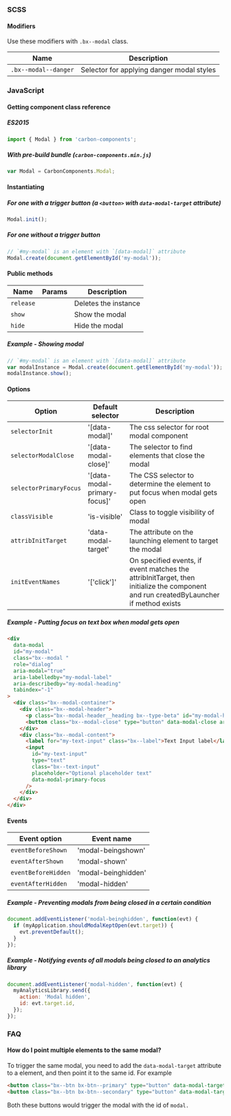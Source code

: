 ### SCSS

#### Modifiers

Use these modifiers with `.bx--modal` class.

| Name                 | Description                               |
| -------------------- | ----------------------------------------- |
| `.bx--modal--danger` | Selector for applying danger modal styles |

### JavaScript

#### Getting component class reference

##### ES2015

```javascript
import { Modal } from 'carbon-components';
```

##### With pre-build bundle (`carbon-components.min.js`)

```javascript
var Modal = CarbonComponents.Modal;
```

#### Instantiating

##### For one with a trigger button (a `<button>` with `data-modal-target` attribute)

```javascript
Modal.init();
```

##### For one without a trigger button

```javascript
// `#my-modal` is an element with `[data-modal]` attribute
Modal.create(document.getElementById('my-modal'));
```

#### Public methods

| Name      | Params | Description          |
| --------- | ------ | -------------------- |
| `release` |        | Deletes the instance |
| `show`    |        | Show the modal       |
| `hide`    |        | Hide the modal       |

##### Example - Showing modal

```javascript
// `#my-modal` is an element with `[data-modal]` attribute
var modalInstance = Modal.create(document.getElementById('my-modal'));
modalInstance.show();
```

#### Options

| Option                 | Default selector             | Description                                                                                                                          |
| ---------------------- | ---------------------------- | ------------------------------------------------------------------------------------------------------------------------------------ |
| `selectorInit`         | '[data-modal]'               | The css selector for root modal component                                                                                            |
| `selectorModalClose`   | '[data-modal-close]'         | The selector to find elements that close the modal                                                                                   |
| `selectorPrimaryFocus` | '[data-modal-primary-focus]' | The CSS selector to determine the element to put focus when modal gets open                                                          |
| `classVisible`         | 'is-visible'                 | Class to toggle visibility of modal                                                                                                  |
| `attribInitTarget`     | 'data-modal-target'          | The attribute on the launching element to target the modal                                                                           |
| `initEventNames`       | '['click']'                  | On specified events, if event matches the attribInitTarget, then initialize the component and run createdByLauncher if method exists |

##### Example - Putting focus on text box when modal gets open

```html
<div
  data-modal
  id="my-modal"
  class="bx--modal "
  role="dialog"
  aria-modal="true"
  aria-labelledby="my-modal-label"
  aria-describedby="my-modal-heading"
  tabindex="-1"
>
  <div class="bx--modal-container">
    <div class="bx--modal-header">
      <p class="bx--modal-header__heading bx--type-beta" id="my-modal-heading">Modal heading</p>
      <button class="bx--modal-close" type="button" data-modal-close aria-label="close modal">(The close button image)</button>
    </div>
    <div class="bx--modal-content">
      <label for="my-text-input" class="bx--label">Text Input label</label>
      <input
        id="my-text-input"
        type="text"
        class="bx--text-input"
        placeholder="Optional placeholder text"
        data-modal-primary-focus
      />
    </div>
  </div>
</div>
```

#### Events

| Event option        | Event name          |
| ------------------- | ------------------- |
| `eventBeforeShown`  | 'modal-beingshown'  |
| `eventAfterShown`   | 'modal-shown'       |
| `eventBeforeHidden` | 'modal-beinghidden' |
| `eventAfterHidden`  | 'modal-hidden'      |

##### Example - Preventing modals from being closed in a certain condition

```javascript
document.addEventListener('modal-beinghidden', function(evt) {
  if (myApplication.shouldModalKeptOpen(evt.target)) {
    evt.preventDefault();
  }
});
```

##### Example - Notifying events of all modals being closed to an analytics library

```javascript
document.addEventListener('modal-hidden', function(evt) {
  myAnalyticsLibrary.send({
    action: 'Modal hidden',
    id: evt.target.id,
  });
});
```

### FAQ

#### How do I point multiple elements to the same modal?

To trigger the same modal, you need to add the `data-modal-target` attribute to a element, and then point it to the same id. For example

```html
<button class="bx--btn bx-btn--primary" type="button" data-modal-target="#modal">A button</button>
<button class="bx--btn bx-btn--secondary" type="button" data-modal-target="#modal">Another button</button>
```

Both these buttons would trigger the modal with the id of `modal.`
